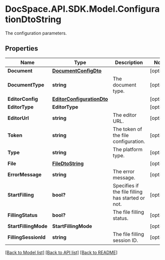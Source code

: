 # DocSpace.API.SDK.Model.ConfigurationDtoString
The configuration parameters.

## Properties

Name | Type | Description | Notes
------------ | ------------- | ------------- | -------------
**Document** | [**DocumentConfigDto**](DocumentConfigDto.md) |  | [optional] 
**DocumentType** | **string** | The document type. | [optional] 
**EditorConfig** | [**EditorConfigurationDto**](EditorConfigurationDto.md) |  | [optional] 
**EditorType** | **EditorType** |  | [optional] 
**EditorUrl** | **string** | The editor URL. | [optional] 
**Token** | **string** | The token of the file configuration. | [optional] 
**Type** | **string** | The platform type. | [optional] 
**File** | [**FileDtoString**](FileDtoString.md) |  | [optional] 
**ErrorMessage** | **string** | The error message. | [optional] 
**StartFilling** | **bool?** | Specifies if the file filling has started or not. | [optional] 
**FillingStatus** | **bool?** | The file filling status. | [optional] 
**StartFillingMode** | **StartFillingMode** |  | [optional] 
**FillingSessionId** | **string** | The file filling session ID. | [optional] 

[[Back to Model list]](../README.md#documentation-for-models) [[Back to API list]](../README.md#documentation-for-api-endpoints) [[Back to README]](../README.md)


